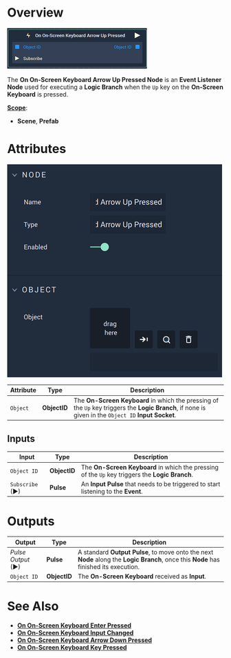 # Overview

![The On On-Screen Keyboard Arrow Up Pressed Node.](../../../.gitbook/assets/ononscreenkeyboardarrowuppressednode.png)

The **On On-Screen Keyboard Arrow Up Pressed Node** is an **Event Listener** **Node** used for executing a **Logic Branch** when the `Up` key on the **On-Screen Keyboard** is pressed. 

[**Scope**](../overview.md#scopes):
*  **Scene**, **Prefab**

# Attributes

![The On On-Screen Keyboard Arrow Up Pressed Node Attributes.](../../../.gitbook/assets/ononscreenkeyboardarrowuppressedattributes.png)

|Attribute|Type|Description|
|---|---|---|
|`Object` | **ObjectID** | The **On-Screen Keyboard** in which the pressing of the `Up` key triggers the **Logic Branch**, if none is given in the `Object ID` **Input Socket**. |

## Inputs

|Input|Type|Description|
|---|---|---|
|`Object ID` |**ObjectID**|  The **On-Screen Keyboard** in which the pressing of the `Up` key triggers the **Logic Branch**. |
| `Subscribe` (►)|**Pulse** | An **Input Pulse** that needs to be triggered to start listening to the **Event**. |


# Outputs

|Output|Type|Description|
|---|---|---|
|*Pulse Output* (►)|**Pulse**|A standard **Output Pulse**, to move onto the next **Node** along the **Logic Branch**, once this **Node** has finished its execution.|
| `Object ID` | **ObjectID** | The **On-Screen Keyboard** received as **Input**. |

# See Also

* [**On On-Screen Keyboard Enter Pressed**](on-onscreen-keyboard-enter-pressed.md)
* [**On On-Screen Keyboard Input Changed**](on-onscreen-keyboard-input-changed.md)
* [**On On-Screen Keyboard Arrow Down Pressed**](ononscreenkeyboardarrowdownpressed.md)
* [**On On-Screen Keyboard Key Pressed**](ononscreenkeyboardpressed.md)


